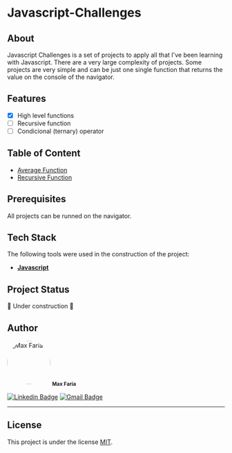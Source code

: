 # Javascript-Challenges

## About

Javascript Challenges is a set of projects to apply all that I've been learning with Javascript. There are a very large complexity of projects. Some projects are very simple and can be just one single function that returns the value on the console of the navigator.



## Features

- [x] High level functions
- [ ] Recursive function
- [ ] Condicional (ternary) operator

## Table of Content
- [Average Function](https://github.com/max-faria/Javascript-Challenges/tree/master/Average%20Function)
- [Recursive Function](https://github.com/max-faria/Javascript-Challenges/tree/master/Recursive%20Function)


## Prerequisites

All projects can be runned on the navigator.


## Tech Stack

The following tools were used in the construction of the project:

-   **[Javascript](https://developer.mozilla.org/pt-BR/docs/Web/JavaScript)**

## Project Status

🚧 Under construction  🚧

## Author

<a>
 <img style="border-radius: 50%;" src="https://avatars.githubusercontent.com/u/127763619?s=400&u=e41acd5947731c4604b1b0fd518426939e6bfdf8&v=4" width="100px;" alt="Max Faria"/>
 <sub><b>Max Faria</b></sub></a> <a></a>
 <br />

[![Linkedin Badge](https://img.shields.io/badge/-Max-blue?style=flat-square&logo=Linkedin&logoColor=white&link=https://www.linkedin.com/in/tgmarinho/)]([https://www.linkedin.com/in/tgmarinho/](https://www.linkedin.com/in/max-faria-b212801ba/)) 
[![Gmail Badge](https://img.shields.io/badge/-mxxfaria@gmail.com-c14438?style=flat-square&logo=Gmail&logoColor=white&link=mailto:mxxfaria@gmail.com)](mailto:mxxfaria@gmail.com)

---

## License

This project is under the license [MIT](./LICENSE).
